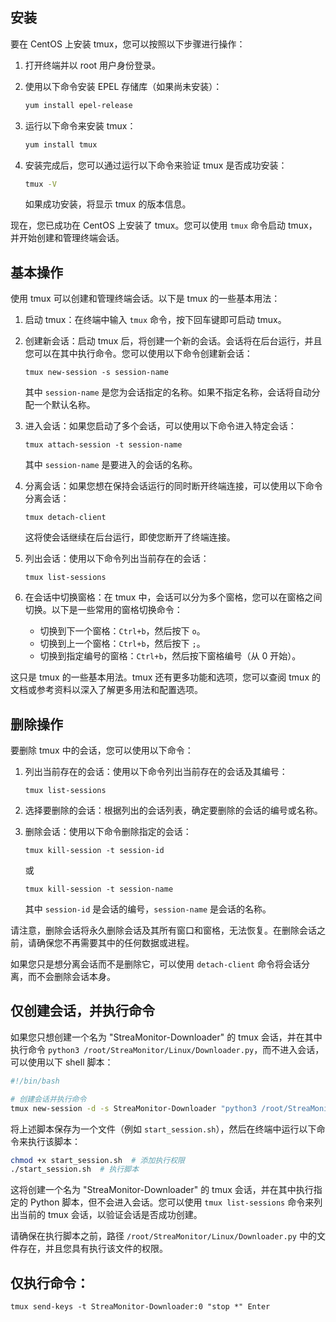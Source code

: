 ## 安装

要在 CentOS 上安装 tmux，您可以按照以下步骤进行操作：

1. 打开终端并以 root 用户身份登录。

2. 使用以下命令安装 EPEL 存储库（如果尚未安装）：
   
   ```bash
   yum install epel-release
   ```

3. 运行以下命令来安装 tmux：
   
   ```bash
   yum install tmux
   ```

4. 安装完成后，您可以通过运行以下命令来验证 tmux 是否成功安装：
   
   ```bash
   tmux -V
   ```
   
   如果成功安装，将显示 tmux 的版本信息。

现在，您已成功在 CentOS 上安装了 tmux。您可以使用 `tmux` 命令启动 tmux，并开始创建和管理终端会话。

## 基本操作

使用 tmux 可以创建和管理终端会话。以下是 tmux 的一些基本用法：

1. 启动 tmux：在终端中输入 `tmux` 命令，按下回车键即可启动 tmux。

2. 创建新会话：启动 tmux 后，将创建一个新的会话。会话将在后台运行，并且您可以在其中执行命令。您可以使用以下命令创建新会话：
   
   ```
   tmux new-session -s session-name
   ```
   
   其中 `session-name` 是您为会话指定的名称。如果不指定名称，会话将自动分配一个默认名称。

3. 进入会话：如果您启动了多个会话，可以使用以下命令进入特定会话：
   
   ```
   tmux attach-session -t session-name
   ```
   
   其中 `session-name` 是要进入的会话的名称。

4. 分离会话：如果您想在保持会话运行的同时断开终端连接，可以使用以下命令分离会话：
   
   ```
   tmux detach-client
   ```
   
   这将使会话继续在后台运行，即使您断开了终端连接。

5. 列出会话：使用以下命令列出当前存在的会话：
   
   ```
   tmux list-sessions
   ```

6. 在会话中切换窗格：在 tmux 中，会话可以分为多个窗格，您可以在窗格之间切换。以下是一些常用的窗格切换命令：
   
   - 切换到下一个窗格：`Ctrl+b`，然后按下 `o`。
   - 切换到上一个窗格：`Ctrl+b`，然后按下 `;`。
   - 切换到指定编号的窗格：`Ctrl+b`，然后按下窗格编号（从 0 开始）。

这只是 tmux 的一些基本用法。tmux 还有更多功能和选项，您可以查阅 tmux 的文档或参考资料以深入了解更多用法和配置选项。

## 删除操作

要删除 tmux 中的会话，您可以使用以下命令：

1. 列出当前存在的会话：使用以下命令列出当前存在的会话及其编号：
   
   ```
   tmux list-sessions
   ```

2. 选择要删除的会话：根据列出的会话列表，确定要删除的会话的编号或名称。

3. 删除会话：使用以下命令删除指定的会话：
   
   ```
   tmux kill-session -t session-id
   ```
   
   或
   
   ```
   tmux kill-session -t session-name
   ```
   
   其中 `session-id` 是会话的编号，`session-name` 是会话的名称。

请注意，删除会话将永久删除会话及其所有窗口和窗格，无法恢复。在删除会话之前，请确保您不再需要其中的任何数据或进程。

如果您只是想分离会话而不是删除它，可以使用 `detach-client` 命令将会话分离，而不会删除会话本身。

## 仅创建会话，并执行命令

如果您只想创建一个名为 "StreaMonitor-Downloader" 的 tmux 会话，并在其中执行命令 `python3 /root/StreaMonitor/Linux/Downloader.py`，而不进入会话，可以使用以下 shell 脚本：

```bash
#!/bin/bash

# 创建会话并执行命令
tmux new-session -d -s StreaMonitor-Downloader "python3 /root/StreaMonitor/Linux/Downloader.py"
```

将上述脚本保存为一个文件（例如 `start_session.sh`），然后在终端中运行以下命令来执行该脚本：

```bash
chmod +x start_session.sh  # 添加执行权限
./start_session.sh  # 执行脚本
```

这将创建一个名为 "StreaMonitor-Downloader" 的 tmux 会话，并在其中执行指定的 Python 脚本，但不会进入会话。您可以使用 `tmux list-sessions` 命令来列出当前的 tmux 会话，以验证会话是否成功创建。

请确保在执行脚本之前，路径 `/root/StreaMonitor/Linux/Downloader.py` 中的文件存在，并且您具有执行该文件的权限。

## 仅执行命令：

    tmux send-keys -t StreaMonitor-Downloader:0 "stop *" Enter

